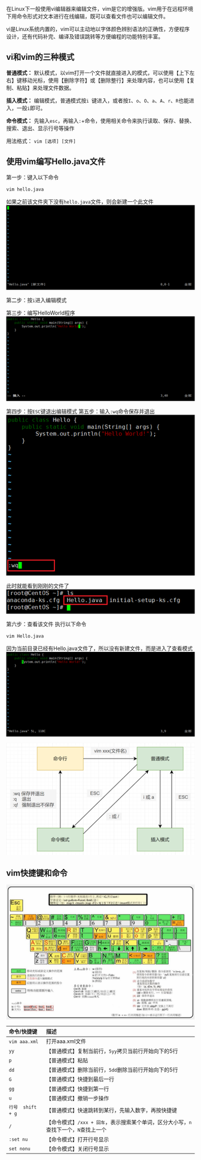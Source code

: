 
在Linux下一般使用vi编辑器来编辑文件，vim是它的增强版。vim用于在远程环境下用命令形式对文本进行在线编辑，既可以查看文件也可以编辑文件。

vi是Linux系统内置的，vim可以主动地以字体颜色辨别语法的正确性，方便程序设计，还有代码补完、编译及错误跳转等方便编程的功能特别丰富。

## vi和vim的三种模式
**普通模式：** 默认模式，以vim打开一个文件就直接进入的模式，可以使用【上下左右】键移动光标，使用【删除字符】或【删除整行】来处理内容，也可以使用【复制、粘贴】来处理文件数据。

**插入模式：** 编辑模式，普通模式按`i `键进入，或者按`I`、`o`、`O`、`a`、`A`、`r`、`R`也能进入，一般`i`即可。

**命令模式：** 先输入`esc`，再输入`:`+命令，使用相关命令来执行读取、保存、替换、搜索、退出、显示行号等操作

用法格式： `vim [选项] [文件]`

## 使用vim编写Hello.java文件
第一步：键入以下命令

```bash
vim hello.java
```
如果之前该文件夹下没有`hello.java`文件，则会新建一个此文件
![](assets/Linux%20vi和vim编辑器/ca432def9759071aeb8310f3cb9f1ccf_MD5.png)


第二步：按`i`进入编辑模式

第三步：编写HelloWorld程序
![](assets/Linux%20vi和vim编辑器/f59d6c30538464181e1da3fb255b2de3_MD5.png)


第四步：按`ESC`键退出编辑模式
第五步：输入`:wq`命令保存并退出
![](assets/Linux%20vi和vim编辑器/e8dbf202540757095afe1a689e667677_MD5.png)


此时就能看到刚刚的文件了
![](assets/Linux%20vi和vim编辑器/3ffd331f53d8d20c22a7e7488f89769c_MD5.png)

第六步：查看该文件
执行以下命令
```bash
vim Hello.java
```
因为当前目录已经有Hello.java文件了，所以没有新建文件，而是进入了查看模式
![](assets/Linux%20vi和vim编辑器/95dc5689ac79f73d63067af04254ccdb_MD5.png)


![](assets/Linux%20vi和vim编辑器/47f7f14e095a8fa91edc11d6965a886a_MD5.png)



## vim快捷键和命令

![](assets/Linux%20vi和vim编辑器/b72001f64736bc3b366fcbe8ce94a874_MD5.jpg)


| 命令/快捷键 | 描述 |
|:----|:----|
| `vim aaa.xml` | 打开aaa.xml文件 |
| `yy` | 【普通模式】复制当前行，`5yy`拷贝当前行开始向下的5行 |
| `p` | 【普通模式】粘贴 |
| `dd` | 【普通模式】删除当前行，`5dd`删除当前行开始向下的5行 |
| `G` | 【普通模式】快捷到最后一行 |
| `gg` | 【普通模式】快捷到第一行 |
| `u` | 【普通模式】撤销一步操作 |
| `行号  shift + g` | 【普通模式】快速跳转到某行，先输入数字，再按快捷键 |
| `/` | 【命令模式】`/xxx + 回车`，表示搜索某个单词，区分大小写，`n`查找下一个，`N`查找上一个 |
| `:set nu` | 【命令模式】打开行号显示 |
| `set nonu` | 【命令模式】关闭行号显示 |